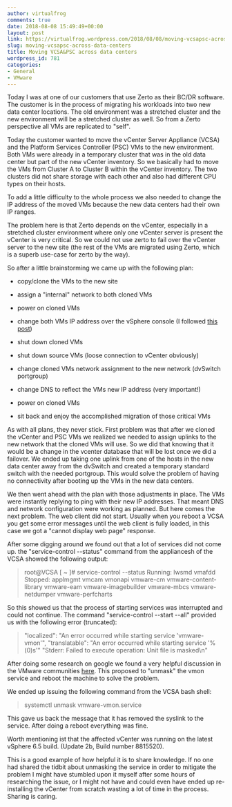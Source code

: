 ```yaml
---
author: virtualfrog
comments: true
date: 2018-08-08 15:49:49+00:00
layout: post
link: https://virtualfrog.wordpress.com/2018/08/08/moving-vcsapsc-across-data-centers/
slug: moving-vcsapsc-across-data-centers
title: Moving VCSA&PSC across data centers
wordpress_id: 781
categories:
- General
- VMware
---
```


Today I was at one of our customers that use Zerto as their BC/DR software. The customer is in the process of migrating his workloads into two new data center locations. The old environment was a stretched cluster and the new environment will be a stretched cluster as well. So from a Zerto perspective all VMs are replicated to "self".

Today the customer wanted to move the vCenter Server Appliance (VCSA) and the Platform Services Controller (PSC) VMs to the new environment. <!-- more -->Both VMs were already in a temporary cluster that was in the old data center but part of the new vCenter inventory. So we basically had to move the VMs from Cluster A to Cluster B within the vCenter inventory. The two clusters did not share storage with each other and also had different CPU types on their hosts.

To add a little difficulty to the whole process we also needed to change the IP address of the moved VMs because the new data centers had their own IP ranges.

The problem here is that Zerto depends on the vCenter, especially in a stretched cluster environment where only one vCenter server is present the vCenter is very critical. So we could not use zerto to fail over the vCenter server to the new site (the rest of the VMs are migrated using Zerto, which is a superb use-case for zerto by the way).

So after a little brainstorming we came up with the following plan:



	
  * copy/clone the VMs to the new site

	
  * assign a "internal" network to both cloned VMs

	
  * power on cloned VMs

	
  * change both VMs IP address over the vSphere console (I followed [this post](https://digitalkungfu.wordpress.com/2015/02/25/how-to-fix-vcsa-ip-settings-from-command-line/))

	
  * shut down cloned VMs

	
  * shut down source VMs (loose connection to vCenter obviously)

	
  * change cloned VMs network assignment to the new network (dvSwitch portgroup)

	
  * change DNS to reflect the VMs new IP address (very important!)

	
  * power on cloned VMs

	
  * sit back and enjoy the accomplished migration of those critical VMs


As with all plans, they never stick. First problem was that after we cloned the vCenter and PSC VMs we realized we needed to assign uplinks to the new network that the cloned VMs will use. So we did that knowing that it would be a change in the vcenter database that will be lost once we did a failover.
We ended up taking one uplink from one of the hosts in the new data center away from the dvSwitch and created a temporary standard switch with the needed portgroup. This would solve the problem of having no connectivity after booting up the VMs in the new data centers.

We then went ahead with the plan with those adjustments in place. The VMs were instantly replying to ping with their new IP addresses. That meant DNS and network configuration were working as planned. But here comes the next problem. The web client did not start. Usually when you reboot a VCSA you get some error messages until the web client is fully loaded, in this case we got a "cannot display web page" response.

After some digging around we found out that a lot of services did not come up. the "service-control --status" command from the appliancesh of the VCSA showed the following output:


<blockquote>root@VCSA [ ~ ]# service-control --status
Running:
lwsmd vmafdd
Stopped:
applmgmt vmcam vmonapi vmware-cm vmware-content-library vmware-eam vmware-imagebuilder vmware-mbcs vmware-netdumper vmware-perfcharts</blockquote>


So this showed us that the process of starting services was interrupted and could not continue. The command "service-control --start --all" provided us with the following error (truncated):


<blockquote>"localized": "An error occurred while starting service 'vmware-vmon'",
"translatable": "An error occurred while starting service '%(0)s'"
"Stderr: Failed to execute operation: Unit file is masked\n"</blockquote>


After doing some research on google we found a very helpful discussion in the VMware communities [here](https://communities.vmware.com/thread/563551). This proposed to "unmask" the vmon service and reboot the machine to solve the problem.

We ended up issuing the following command from the VCSA bash shell:


<blockquote>systemctl unmask vmware-vmon.service</blockquote>


This gave us back the message that it has removed the syslink to the service. After doing a reboot everything was fine.

Worth mentioning ist that the affected vCenter was running on the latest vSphere 6.5 build. (Update 2b, Build number 8815520).

This is a good example of how helpful it is to share knowledge. If no one had shared the tidbit about unmasking the service in order to mitigate the problem I might have stumbled upon it myself after some hours of researching the issue, or I might not have and could even have ended up re-installing the vCenter from scratch wasting a lot of time in the process. Sharing is caring.
